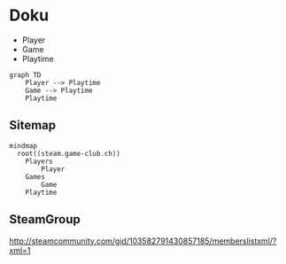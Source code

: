 # Doku


* Player
* Game
* Playtime

```mermaid
graph TD
    Player --> Playtime
    Game --> Playtime
    Playtime
```

## Sitemap
```mermaid
mindmap
  root((steam.game-club.ch))
    Players
        Player
    Games
        Game
    Playtime

```


## SteamGroup


http://steamcommunity.com/gid/103582791430857185/memberslistxml/?xml=1


